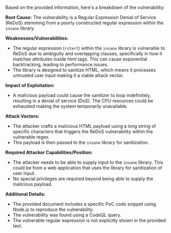Based on the provided information, here's a breakdown of the vulnerability:

**Root Cause:**
The vulnerability is a Regular Expression Denial of Service (ReDoS) stemming from a poorly constructed regular expression within the `insane` library.

**Weaknesses/Vulnerabilities:**
- The regular expression (`rstart`) within the `insane` library is vulnerable to ReDoS due to ambiguity and overlapping clauses, specifically in how it matches attributes inside html tags. This can cause exponential backtracking, leading to performance issues.
- The library is designed to sanitize HTML, which means it processes untrusted user input making it a viable attack vector.

**Impact of Exploitation:**
- A malicious payload could cause the sanitizer to loop indefinitely, resulting in a denial of service (DoS). The CPU resources could be exhausted making the system temporarily unavailable.

**Attack Vectors:**
- The attacker crafts a malicious HTML payload using a long string of specific characters that triggers the ReDoS vulnerability within the vulnerable regex.
- This payload is then passed to the `insane` library for sanitization.

**Required Attacker Capabilities/Position:**
- The attacker needs to be able to supply input to the `insane` library. This could be from a web application that uses the library for sanitization of user input.
- No special privileges are required beyond being able to supply the malicious payload.

**Additional Details:**
- The provided document includes a specific PoC code snippet using Node.js to reproduce the vulnerability.
- The vulnerability was found using a CodeQL query.
- The vulnerable regular expression is not explicitly shown in the provided text.
